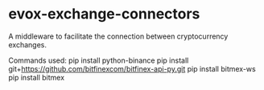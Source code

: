 # evox-exchange-connectors

A middleware to facilitate the connection between cryptocurrency exchanges.

Commands used:
pip install python-binance
pip install git+https://github.com/bitfinexcom/bitfinex-api-py.git
pip install bitmex-ws
pip install bitmex